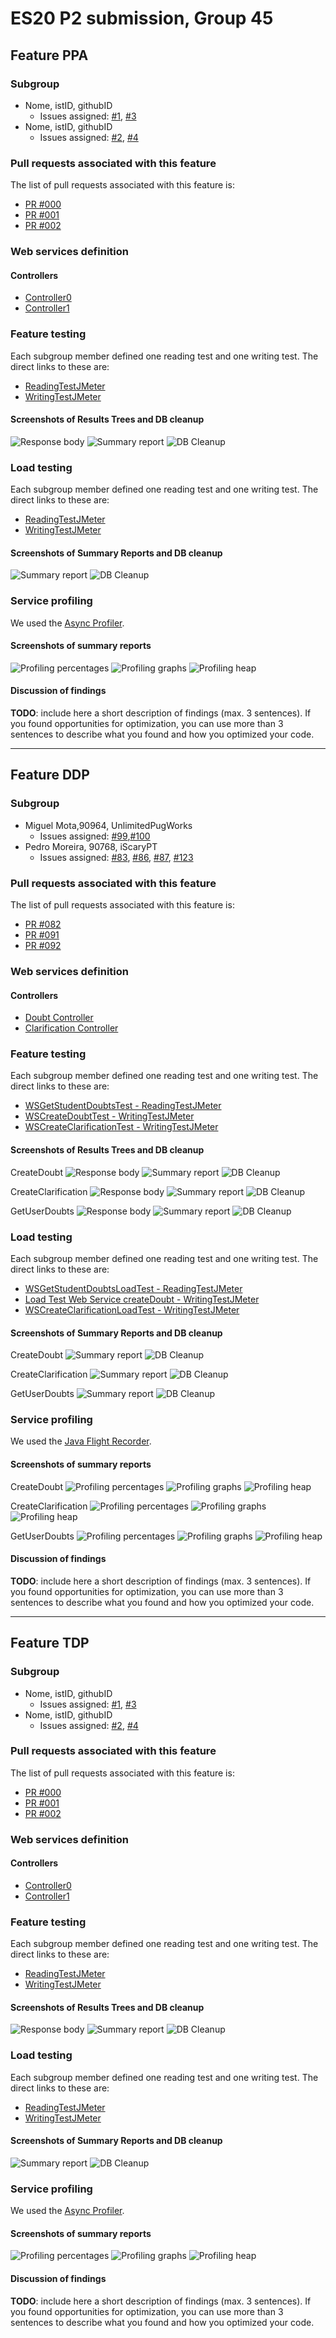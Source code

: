 # ES20 P2 submission, Group 45

## Feature PPA

### Subgroup
 - Nome, istID, githubID
   + Issues assigned: [#1](https://github.com), [#3](https://github.com)
 - Nome, istID, githubID
   + Issues assigned: [#2](https://github.com), [#4](https://github.com)
 
### Pull requests associated with this feature

The list of pull requests associated with this feature is:

 - [PR #000](https://github.com)
 - [PR #001](https://github.com)
 - [PR #002](https://github.com)


### Web services definition

#### Controllers
 - [Controller0](https://github.com)
 - [Controller1](https://github.com)

### Feature testing

Each subgroup member defined one reading test and one writing test. The direct links to these are:

 - [ReadingTestJMeter](https://github.com)
 - [WritingTestJMeter](https://github.com)


#### Screenshots of Results Trees and DB cleanup

![Response body](p2-images/jmeter_create_1.png)
![Summary report](p2-images/jmeter_create_3.png)
![DB Cleanup](p2-images/jmeter_create_2.png)


### Load testing

Each subgroup member defined one reading test and one writing test. The direct links to these are:

 - [ReadingTestJMeter](https://github.com)
 - [WritingTestJMeter](https://github.com)


#### Screenshots of Summary Reports and DB cleanup

![Summary report](p2-images/jmeter_load_table.png)
![DB Cleanup](p2-images/jmeter_load_clean.png)


### Service profiling

We used the [Async Profiler](https://www.jetbrains.com/help/idea/async-profiler.html).

#### Screenshots of summary reports

![Profiling percentages](p2-images/profiling_percentages.png)
![Profiling graphs](p2-images/profiling_graphs.png)
![Profiling heap](p2-images/profiling_heap.png)


#### Discussion of findings

**TODO**: include here a short description of findings (max. 3 sentences). If
you found opportunities for optimization, you can use more than 3 sentences to
describe what you found and how you optimized your code.


---

## Feature DDP

### Subgroup
 - Miguel Mota,90964, UnlimitedPugWorks
   + Issues assigned: [#99](https://github.com/tecnico-softeng/es20tg_45-project/issues/99),[#100](https://github.com/tecnico-softeng/es20tg_45-project/issues/100)
 - Pedro Moreira, 90768, iScaryPT
   + Issues assigned: [#83](https://github.com/tecnico-softeng/es20tg_45-project/issues/83), [#86](https://github.com/tecnico-softeng/es20tg_45-project/issues/86), [#87](https://github.com/tecnico-softeng/es20tg_45-project/issues/87), [#123](https://github.com/tecnico-softeng/es20tg_45-project/issues/123)
 
### Pull requests associated with this feature

The list of pull requests associated with this feature is:

 - [PR #082](https://github.com/tecnico-softeng/es20tg_45-project/pull/82)
 - [PR #091](https://github.com/tecnico-softeng/es20tg_45-project/pull/91)
 - [PR #092](https://github.com/tecnico-softeng/es20tg_45-project/pull/92)

### Web services definition

#### Controllers
 - [Doubt Controller](https://github.com/tecnico-softeng/es20tg_45-project/blob/discuss%C3%A3o-de-perguntas-dev/backend/src/main/java/pt/ulisboa/tecnico/socialsoftware/tutor/doubt/DoubtController.java)
 - [Clarification Controller](https://github.com/tecnico-softeng/es20tg_45-project/blob/discuss%C3%A3o-de-perguntas-dev/backend/src/main/java/pt/ulisboa/tecnico/socialsoftware/tutor/clarification/ClarificationController.java)

### Feature testing

Each subgroup member defined one reading test and one writing test. The direct links to these are:

 - [WSGetStudentDoubtsTest - ReadingTestJMeter](https://github.com/tecnico-softeng/es20tg_45-project/blob/discuss%C3%A3o-de-perguntas-dev/backend/jmeter/clarification/WSGetStudentDoubtsTest.jmx)
 - [WSCreateDoubtTest - WritingTestJMeter](https://github.com/tecnico-softeng/es20tg_45-project/blob/discuss%C3%A3o-de-perguntas-dev/backend/jmeter/doubt/WSCreateDoubtTest.jmx)
 - [WSCreateClarificationTest - WritingTestJMeter](https://github.com/tecnico-softeng/es20tg_45-project/blob/discuss%C3%A3o-de-perguntas-dev/backend/jmeter/clarification/WSCreateClarificationTest.jmx)

#### Screenshots of Results Trees and DB cleanup

CreateDoubt
![Response body](p2-images/WSCreateDoubtTest\1.png)
![Summary report](p2-images/WSCreateDoubtTest\2.png)
![DB Cleanup](p2-images/WSCreateDoubtTest\3.png)

CreateClarification
![Response body](p2-images\WSCreateClarificationTest\1.png)
![Summary report](p2-images\WSCreateClarificationTest\2.png)
![DB Cleanup](p2-images\WSCreateClarificationTest\3.png)

GetUserDoubts
![Response body](p2-images\WSGetStudentDoubtsTest\1.PNG)
![Summary report](p2-images\WSGetStudentDoubtsTest\2.PNG)
![DB Cleanup](p2-images\WSGetStudentDoubtsTest\3.PNG)


### Load testing

Each subgroup member defined one reading test and one writing test. The direct links to these are:

 - [WSGetStudentDoubtsLoadTest - ReadingTestJMeter](https://github.com/tecnico-softeng/es20tg_45-project/blob/discuss%C3%A3o-de-perguntas-dev/backend/jmeter/clarification/WSGetStudentDoubtsLoadTest.jmx)
 - [Load Test Web Service createDoubt - WritingTestJMeter](https://github.com/tecnico-softeng/es20tg_45-project/blob/discuss%C3%A3o-de-perguntas-dev/backend/jmeter/doubt/Load%20Test%20Web%20Service%20createDoubt.jmx)
 - [WSCreateClarificationLoadTest - WritingTestJMeter](https://github.com/tecnico-softeng/es20tg_45-project/blob/discuss%C3%A3o-de-perguntas-dev/backend/jmeter/clarification/WSCreateClarificationLoadTest.jmx)


#### Screenshots of Summary Reports and DB cleanup


CreateDoubt
![Summary report](p2-images\WSCreateDoubtLoadTest\1.png)
![DB Cleanup](p2-images\WSCreateDoubtLoadTest\2.png)

CreateClarification
![Summary report](p2-images\WSCreateClarificationLoadTest\1.png)
![DB Cleanup](p2-images\WSCreateClarificationLoadTest\2.png)

GetUserDoubts
![Summary report](p2-images\WSGetStudentsDoubtsLoadTest\1.png)
![DB Cleanup](p2-images\WSGetStudentsDoubtsLoadTest\2.png)


### Service profiling

We used the [Java Flight Recorder](https://www.jetbrains.com/help/idea/java-flight-recorder.html).

#### Screenshots of summary reports

CreateDoubt
![Profiling percentages](p2-images/profiling_percentages.png)
![Profiling graphs](p2-images/profiling_graphs.png)
![Profiling heap](p2-images/profiling_heap.png)

CreateClarification
![Profiling percentages](p2-images/profiling_percentages2.png)
![Profiling graphs](p2-images/profiling_graphs2.png)
![Profiling heap](p2-images/profiling_heap2.png)

GetUserDoubts
![Profiling percentages](p2-images/profiling_percentages3.png)
![Profiling graphs](p2-images/profiling_graphs3.png)
![Profiling heap](p2-images/profiling_heap3.png)


#### Discussion of findings

**TODO**: include here a short description of findings (max. 3 sentences). If
you found opportunities for optimization, you can use more than 3 sentences to
describe what you found and how you optimized your code.





---


## Feature TDP

### Subgroup
 - Nome, istID, githubID
   + Issues assigned: [#1](https://github.com), [#3](https://github.com)
 - Nome, istID, githubID
   + Issues assigned: [#2](https://github.com), [#4](https://github.com)
 
### Pull requests associated with this feature

The list of pull requests associated with this feature is:

 - [PR #000](https://github.com)
 - [PR #001](https://github.com)
 - [PR #002](https://github.com)


### Web services definition

#### Controllers
 - [Controller0](https://github.com)
 - [Controller1](https://github.com)

### Feature testing

Each subgroup member defined one reading test and one writing test. The direct links to these are:

 - [ReadingTestJMeter](https://github.com)
 - [WritingTestJMeter](https://github.com)


#### Screenshots of Results Trees and DB cleanup

![Response body](p2-images/jmeter_create_1.png)
![Summary report](p2-images/jmeter_create_3.png)
![DB Cleanup](p2-images/jmeter_create_2.png)


### Load testing

Each subgroup member defined one reading test and one writing test. The direct links to these are:

 - [ReadingTestJMeter](https://github.com)
 - [WritingTestJMeter](https://github.com)


#### Screenshots of Summary Reports and DB cleanup

![Summary report](p2-images/jmeter_load_table.png)
![DB Cleanup](p2-images/jmeter_load_clean.png)


### Service profiling

We used the [Async Profiler](https://www.jetbrains.com/help/idea/async-profiler.html).

#### Screenshots of summary reports

![Profiling percentages](p2-images/profiling_percentages.png)
![Profiling graphs](p2-images/profiling_graphs.png)
![Profiling heap](p2-images/profiling_heap.png)


#### Discussion of findings

**TODO**: include here a short description of findings (max. 3 sentences). If
you found opportunities for optimization, you can use more than 3 sentences to
describe what you found and how you optimized your code.


